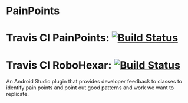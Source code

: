 # PainPoints

# Travis CI PainPoints: [![Build Status](https://travis-ci.org/RoboPlugins/PainPoints.svg?branch=master)](https://travis-ci.org/RoboPlugins/PainPoints)
# Travis CI RoboHexar: [![Build Status](https://travis-ci.org/RoboPlugins/RoboHexar.svg?branch=master)](https://travis-ci.org/RoboPlugins/RoboHexar)

An Android Studio plugin that provides developer feedback to classes to identify pain points and point out good patterns and work we want to replicate.
